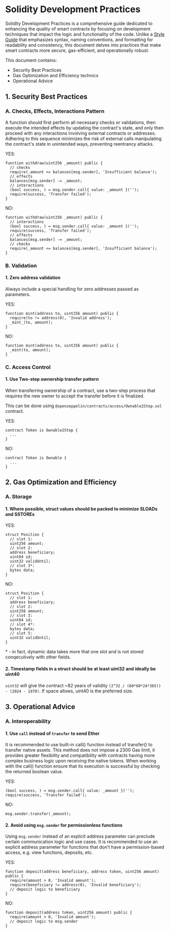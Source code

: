 # Solidity Development Practices

Solidity Development Practices is a comprehensive guide dedicated to enhancing the quality of smart contracts by focusing on development techniques that impact the logic and functionality of the code.
Unlike a [Style Guide](./solidity-style-guide.md) that emphasizes syntax, naming conventions, and formatting for readability and consistency, this document delves into practices that make smart contracts more secure, gas-efficient, and operationally robust.

This document contains:

- Security Best Practices
- Gas Optimization and Efficiency technics
- Operational Advice

## 1. Security Best Practices

### A. Checks, Effects, Interactions Pattern

A function should first perform all necessary checks or validations, then execute the intended effects by updating the contract's state, and only then proceed with any interactions involving external contracts or addresses.
Adhering to this sequence minimizes the risk of external calls manipulating the contract's state in unintended ways, preventing reentrancy attacks.

YES:

```solidity
function withdraw(uint256 _amount) public {
  // checks
  require(_amount <= balances[msg.sender], 'Insufficient balance');
  // effects
  balances[msg.sender] -= _amount;
  // interactions
  (bool success, ) = msg.sender.call{ value: _amount }('');
  require(success, 'Transfer failed');
}
```

NO:

```solidity
function withdraw(uint256 _amount) public {
  // interactions
  (bool success, ) = msg.sender.call{ value: _amount }('');
  require(success, 'Transfer failed');
  // effects
  balances[msg.sender] -= _amount;
  // checks
  require(_amount <= balances[msg.sender], 'Insufficient balance');
}
```

### B. Validation

#### 1. Zero address validation

Always include a special handling for zero addresses passed as parameters.

YES:

```solidity
function mint(address to, uint256 amount) public {
  require(to != address(0), 'Invalid address');
  _mint_(to, amount);
}
```

NO:

```solidity
function mint(address to, uint256 amount) public {
  _mint(to, amount);
}
```

### C. Access Control

#### 1. Use Two-step ownership transfer pattern

When transferring ownership of a contract, use a two-step process that requires the new owner to accept the transfer before it is finalized.

This can be done using `@openzeppelin/contracts/access/Ownable2Step.sol` contract.

YES:

```solidity
contract Token is Ownable2Step {
  ...
}
```

NO:

```solidity
contract Token is Ownable {
  ...
}
```

## 2. Gas Optimization and Efficiency

### A. Storage

#### 1. Where possible, struct values should be packed to minimize SLOADs and SSTOREs

YES:

```solidity
struct Position {
  // slot 1:
  uint256 amount;
  // slot 2:
  address beneficiary;
  uint64 id;
  uint32 validUntil;
  // slot 3*:
  bytes data;
}
```

NO:

```solidity
struct Position {
  // slot 1:
  address beneficiary;
  // slot 2:
  uint256 amount;
  // slot 3:
  uint64 id;
  // slot 4*:
  bytes data;
  // slot 5:
  uint32 validUntil;
}
```

\* - in fact, dynamic data takes more that one slot and is not stored conqecutively with other fields.

#### 2. Timestamp fields in a struct should be at least uint32 and ideally be uint40

`uint32` will give the contract ~82 years of validity `(2^32 / (60*60*24*365)) - (2024 - 1970)`. If space allows, uint40 is the preferred size.

## 3. Operational Advice

### A. Interoperability

#### 1. Use `call` instead of `transfer` to send Ether

It is recommended to use built-in call() function instead of transfer() to transfer native assets. This method does not impose a 2300 Gas limit, it provides greater flexibility and compatibility with contracts having more complex business logic upon receiving the native tokens.
When working with the call() function ensure that its execution is successful by checking the returned boolean value.

YES:

```solidity
(bool success, ) = msg.sender.call{ value: _amount }('');
require(success, 'Transfer failed');
```

NO:

```solidity
msg.sender.transfer(_amount);
```

#### 2. Avoid using `msg.sender` for permissionless functions

Using `msg.sender` instead of an explicit address parameter can preclude certain communication logic and use cases.
It is recommended to use an explicit address parameter for functions that don't have a permission-based access, e.g. view functions, deposits, etc.

YES:

```solidity
function deposit(address beneficiary, address token, uint256 amount) public {
  require(amount > 0, 'Invalid amount');
  require(beneficiary != address(0), 'Invalid beneficiary');
  // deposit logic to beneficiary
}
```

NO:

```solidity
function deposit(address token, uint256 amount) public {
  require(amount > 0, 'Invalid amount');
  // deposit logic to msg.sender
}
```
